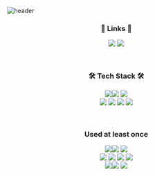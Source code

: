![header](https://capsule-render.vercel.app/api?type=waving&color=0:999999,100:dddddd&height=200&section=header&text=Taeho-choi&fontSize=70&animation=fadeIn&fontAlignY=34)

<h3 align="center">🔗 Links 🔗</h3>
<p align="center">
<a href="https://taeho-choi.github.io/taeho-choi-portfolio/"><img src="https://img.shields.io/badge/Portfolio-blue?style=flat&logo=BookStack&logoColor=white&link=https://taeho-choi.github.io/react-emong" target="_blank"/></a>
<a href="https://scented-handball-29f.notion.site/6b963aff505d4ec7bbbe060a35569258"><img src="https://img.shields.io/badge/Notion-000000?style=flat&logo=Notion&logoColor=white&link=https://taeho-choi.github.io/react-emong" target="_blank"/></a>
</p>
<br>
<h3 align="center">🛠 Tech Stack 🛠</h3>

<p align="center">
<img src="https://img.shields.io/badge/C++-00599C?style=flat&logo=cplusplus&logoColor=white"/><img src="https://img.shields.io/badge/UnrealEngine4-0E1128?style=flat&logo=Unreal Engine&logoColor=white"/>  <img src="https://img.shields.io/badge/OpenGL-5586A4?style=flat&logo=OpenGL&logoColor=white" /><br>
  <img src="https://img.shields.io/badge/HTML5-E34F26?style=flat&logo=HTML5&logoColor=white"/> <img src="https://img.shields.io/badge/CSS3-1572B6?style=flat&logo=CSS3&logoColor=white"/> <img src="https://img.shields.io/badge/JavaScript-F7DF1E?style=flat&logo=JavaScript&logoColor=white"/> <img src="https://img.shields.io/badge/React-61DAFB?style=flat&logo=React&logoColor=white"/>
</p>
<br>
<h3 align="center">Used at least once</h3>
<p align="center">
  <img src="https://img.shields.io/badge/C++-00599C?style=flat&logo=cplusplus&logoColor=white"/><img src="https://img.shields.io/badge/UnrealEngine4-0E1128?style=flat&logo=Unreal Engine&logoColor=white"/> <img src="https://img.shields.io/badge/OpenGL-5586A4?style=flat&logo=OpenGL&logoColor=white" /><br>  <img src="https://img.shields.io/badge/HTML5-E34F26?style=flat&logo=HTML5&logoColor=white"/> <img src="https://img.shields.io/badge/CSS3-1572B6?style=flat&logo=CSS3&logoColor=white"/> <img src="https://img.shields.io/badge/JavaScript-F7DF1E?style=flat&logo=JavaScript&logoColor=white"/> <img src="https://img.shields.io/badge/React-61DAFB?style=flat&logo=React&logoColor=white"/><br><img src="https://img.shields.io/badge/Unity-ffffff?style=flat&logo=Unity&logoColor=white"/><img src="https://img.shields.io/badge/Java-007396?style=flat&logo=Java&logoColor=white"/> <img src="https://img.shields.io/badge/Python-3776AB?style=flat&logo=Python&logoColor=white"/>
</p>
<br><br>
